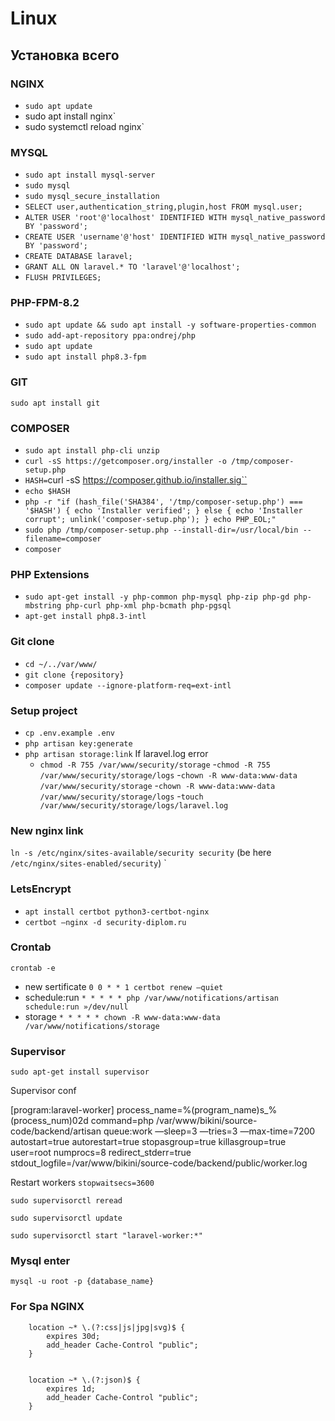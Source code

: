 # Linux

## Установка всего

### NGINX
- `sudo apt update`
- sudo apt install nginx`
- sudo systemctl reload nginx`

### MYSQL
- `sudo apt install mysql-server`
- `sudo mysql`
- `sudo mysql_secure_installation`
- `SELECT user,authentication_string,plugin,host FROM mysql.user;`
- `ALTER USER 'root'@'localhost' IDENTIFIED WITH mysql_native_password BY 'password';`
- `CREATE USER 'username'@'host' IDENTIFIED WITH mysql_native_password BY 'password';`
- `CREATE DATABASE laravel;`
- `GRANT ALL ON laravel.* TO 'laravel'@'localhost';`
- `FLUSH PRIVILEGES;`

### PHP-FPM-8.2
- `sudo apt update && sudo apt install -y software-properties-common`
- `sudo add-apt-repository ppa:ondrej/php`
- `sudo apt update`
- `sudo apt install php8.3-fpm`

 ### GIT
 `sudo apt install git`

 ### COMPOSER
- `sudo apt install php-cli unzip`
- `curl -sS https://getcomposer.org/installer -o /tmp/composer-setup.php`
- `HASH=`curl -sS https://composer.github.io/installer.sig``
- `echo $HASH`
- `php -r "if (hash_file('SHA384', '/tmp/composer-setup.php') === '$HASH') { echo 'Installer verified'; } else { echo 'Installer corrupt'; unlink('composer-setup.php'); } echo PHP_EOL;"`
- `sudo php /tmp/composer-setup.php --install-dir=/usr/local/bin --filename=composer`
- `composer`


 ### PHP Extensions
- `sudo apt-get install -y php-common php-mysql php-zip php-gd php-mbstring php-curl php-xml php-bcmath php-pgsql`
- `apt-get install php8.3-intl`

 ### Git clone
 - `cd ~/../var/www/`
 - `git clone {repository}`
 - `composer update --ignore-platform-req=ext-intl `

 ### Setup project
 - `cp .env.example .env`
 - `php artisan key:generate`
 - `php artisan storage:link`
   If laravel.log error
   - `chmod -R 755 /var/www/security/storage`
   -`chmod -R 755 /var/www/security/storage/logs`
   -`chown -R www-data:www-data /var/www/security/storage`
   -`chown -R www-data:www-data /var/www/security/storage/logs`
   -`touch /var/www/security/storage/logs/laravel.log`

### New nginx link
`ln -s /etc/nginx/sites-available/security security` (be here `/etc/nginx/sites-enabled/security`) `

### LetsEncrypt
- `apt install certbot python3-certbot-nginx`
- `certbot —nginx -d security-diplom.ru`

### Crontab 
`crontab -e`

- new sertificate `0 0 * * 1 certbot renew —quiet ` 
- schedule:run `* * * * * php /var/www/notifications/artisan schedule:run »/dev/null`
- storage `* * * * * chown -R www-data:www-data /var/www/notifications/storage`

### Supervisor
`sudo apt-get install supervisor`

Supervisor conf 

 [program:laravel-worker]
 process_name=%(program_name)s_%(process_num)02d
 command=php /var/www/bikini/source-code/backend/artisan queue:work —sleep=3 —tries=3 —max-time=7200
 autostart=true
 autorestart=true
 stopasgroup=true
 killasgroup=true
 user=root
 numprocs=8
 redirect_stderr=true
 stdout_logfile=/var/www/bikini/source-code/backend/public/worker.log

Restart workers 
`stopwaitsecs=3600`

`sudo supervisorctl reread`

`sudo supervisorctl update`

`sudo supervisorctl start "laravel-worker:*"`

### Mysql enter
`mysql -u root -p {database_name}`

### For Spa NGINX

        location ~* \.(?:css|js|jpg|svg)$ {
            expires 30d;
            add_header Cache-Control "public";
        }


        location ~* \.(?:json)$ {
            expires 1d;
            add_header Cache-Control "public";
        }

